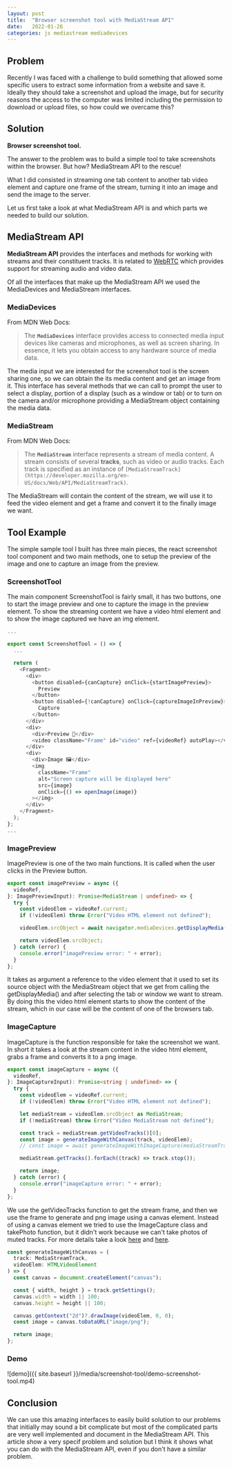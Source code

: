 ```yaml
---
layout: post
title:  "Browser screenshot tool with MediaStream API"
date:   2022-01-26
categories: js mediastream mediadevices
---
```


## Problem

Recently I was faced with a challenge to build something that allowed some specific users to extract some information from a website and save it. Ideally they should take a screenshot and upload the image, but for security reasons the access to the computer was limited including the permission to download or upload files, so how could we overcame this?

## Solution

**Browser screenshot tool.**

The answer to the problem was to build a simple tool to take screenshots within the browser. But how? MediaStream API to the rescue!

What I did consisted in streaming one tab content to another tab video element and capture one frame of the stream, turning it into an image and send the image to the server.

Let us first take a look at what MediaStream API is and which parts we needed to build our solution.

## **MediaStream API**

**MediaStream API** provides the interfaces and methods for working with streams and their constituent tracks. It is related to [WebRTC](https://developer.mozilla.org/en-US/docs/Web/API/WebRTC_API) which provides support for streaming audio and video data.

Of all the interfaces that make up the MediaStream API we used the MediaDevices and MediaStream interfaces.

### **MediaDevices**

From MDN Web Docs:

> The **`MediaDevices`** interface provides access to connected media input devices like cameras and microphones, as well as screen sharing. In essence, it lets you obtain access to any hardware source of media data.

The media input we are interested for the screenshot tool is the screen sharing one, so we can obtain the its media content and get an image from it. This interface has several methods that we can call to prompt the user to select a display, portion of a display (such as a window or tab) or to turn on the camera and/or microphone providing a MediaStream object containing the media data.

### **MediaStream**

From MDN Web Docs:

> The **`MediaStream`** interface represents a stream of media content. A stream consists of several **tracks**, such as video or audio tracks. Each track is specified as an instance of `[MediaStreamTrack](https://developer.mozilla.org/en-US/docs/Web/API/MediaStreamTrack)`.

The MediaStream will contain the content of the stream, we will use it to feed the video element and get a frame and convert it to the finally image we want.

## Tool Example

The simple sample tool I built has three main pieces, the react screenshot tool component and two main methods, one to setup the preview of the image and one to capture an image from the preview.

### ScreenshotTool

The main component ScreenshotTool is fairly small, it has two buttons, one to start the image preview and one to capture the image in the preview element. To show the streaming content we have a video html element and to show the image captured we have an img element.

```TypeScript
...

export const ScreenshotTool = () => {
  ...

  return (
    <Fragment>
      <div>
        <button disabled={canCapture} onClick={startImagePreview}>
          Preview
        </button>
        <button disabled={!canCapture} onClick={captureImageInPreview}>
          Capture
        </button>
      </div>
      <div>
        <div>Preview 🎥</div>
        <video className="Frame" id="video" ref={videoRef} autoPlay></video>
      </div>
      <div>
        <div>Image 🖼️</div>
        <img
          className="Frame"
          alt="Screen capture will be displayed here"
          src={image}
          onClick={() => openImage(image)}
        ></img>
      </div>
    </Fragment>
  );
};
...
```

### ImagePreview

ImagePreview is one of the two main functions. It is called when the user clicks in the Preview button.

```TypeScript
export const imagePreview = async ({
  videoRef,
}: ImagePreviewInput): Promise<MediaStream | undefined> => {
  try {
    const videoElem = videoRef.current;
    if (!videoElem) throw Error("Video HTML element not defined");

    videoElem.srcObject = await navigator.mediaDevices.getDisplayMedia();

    return videoElem.srcObject;
  } catch (error) {
    console.error("imagePreview error: " + error);
  }
};
```

It takes as argument a reference to the video element that it used to set its source object with the MediaStream object that we get from calling the getDisplayMedia() and after selecting the tab or window we want to stream. By doing this the video html element starts to show the content of the stream, which in our case will be the content of one of the browsers tab.

### ImageCapture

ImageCapture is the function responsible for take the screenshot we want. In short it takes a look at the stream content in the video html element, grabs a frame and converts it to a png image.

```TypeScript
export const imageCapture = async ({
  videoRef,
}: ImageCaptureInput): Promise<string | undefined> => {
  try {
    const videoElem = videoRef.current;
    if (!videoElem) throw Error("Video HTML element not defined");

    let mediaStream = videoElem.srcObject as MediaStream;
    if (!mediaStream) throw Error("Video MediaStream not defined");

    const track = mediaStream.getVideoTracks()[0];
    const image = generateImageWithCanvas(track, videoElem);
    // const image = await generateImageWithImageCapture(mediaStreamTrack);

    mediaStream.getTracks().forEach((track) => track.stop());

    return image;
  } catch (error) {
    console.error("imageCapture error: " + error);
  }
};
```

We use the getVideoTracks function to get the stream frame, and then we use the frame to generate and png image using a canvas element. Instead of using a canvas element we tried to use the ImageCapture class and takePhoto function, but it didn't work because we can't take photos of muted tracks. For more details take a look [here](https://github.com/w3c/mediacapture-screen-share/issues/141) and [here](https://github.com/chromium/chromium/blob/master/third_party/blink/renderer/modules/imagecapture/image_capture.cc).

```TypeScript
const generateImageWithCanvas = (
  track: MediaStreamTrack,
  videoElem: HTMLVideoElement
) => {
  const canvas = document.createElement("canvas");

  const { width, height } = track.getSettings();
  canvas.width = width || 100;
  canvas.height = height || 100;

  canvas.getContext("2d")?.drawImage(videoElem, 0, 0);
  const image = canvas.toDataURL("image/png");

  return image;
};
```

### Demo

![demo]({{ site.baseurl }}/media/screenshot-tool/demo-screenshot-tool.mp4)

## Conclusion

We can use this amazing interfaces to easily build solution to our problems that initially may sound a bit complicate but most of the complicated parts are very well implemented and document in the MediaStream API. This article show a very specif problem and solution but I think it shows what you can do with the MediaStream API, even if you don't have a similar problem.
